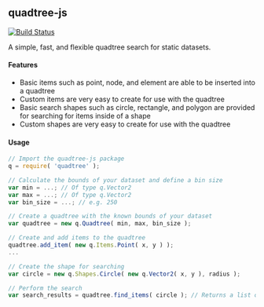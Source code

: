 ## quadtree-js

[![Build Status](https://travis-ci.org/atdyer/quadtree-js.svg?branch=master)](https://travis-ci.org/atdyer/quadtree-js)

A simple, fast, and flexible quadtree search for static datasets.

#### Features

- Basic items such as point, node, and element are able to be inserted into a quadtree
- Custom items are very easy to create for use with the quadtree
- Basic search shapes such as circle, rectangle, and polygon are provided for searching for items inside of a shape
- Custom shapes are very easy to create for use with the quadtree

#### Usage

```js
// Import the quadtree-js package
q = require( 'quadtree' );

// Calculate the bounds of your dataset and define a bin size
var min = ...; // Of type q.Vector2
var max = ...; // Of type q.Vector2
var bin_size = ...; // e.g. 250

// Create a quadtree with the known bounds of your dataset
var quadtree = new q.Quadtree( min, max, bin_size );

// Create and add items to the quadtree
quadtree.add_item( new q.Items.Point( x, y ) );
...

// Create the shape for searching
var circle = new q.Shapes.Circle( new q.Vector2( x, y ), radius );

// Perform the search
var search_results = quadtree.find_items( circle ); // Returns a list of items

```